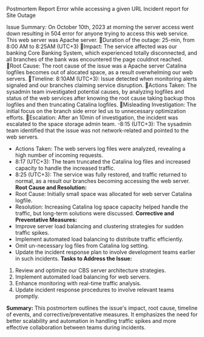 Postmortem Report
Error while accessing a given URL
Incident report for Site Outage

Issue Summary:
On October 10th, 2023 at morning the server access went down resulting in 504 error for anyone trying to access this web service. This web server was Apache server.
Duration of the outage: 25-min, from 8:00 AM to 8:25AM (UTC+3)
Impact: The service affected was our banking Core Banking System, which experienced totally disconnected, and all branches of the bank was encountered the page couldnot reached.
Root Cause: The root cause of the issue was a Apache server Catalina logfiles becomes out of alocated space, as a result overwhelming our web servers.
Timeline: 8:10AM (UTC+3): Issue detected when monitoring alerts signaled and our branches claiming service disruption.
Actions Taken: The sysadmin team investigated potential causes, by analyzing logfiles and status of the web services after knowing the root cause taking backup thos logfiles and then truncating Catalina logfiles.
Misleading Investigation: The initial focus on the branch side error led us to unnecessary optimization efforts.
Escalation: After an 10min of investigation, the incident was escalated to the space storage admin team.
-8:15 (UTC+3): The sysadmin team identified that the issue was not network-related and pointed to the web servers.
- Actions Taken: The web servers log files were analyzed, revealing a high number of incoming requests.
- 8:17 (UTC+3): The team truncated the Catalina log files and increased capacity to handle the increased traffic.
- 8:25 (UTC+3): The service was fully restored, and traffic returned to normal, as a result our branches becoming accessing the web server.
**Root Cause and Resolution:**
- Root Cause: Initially small space was allocated for web server Catalina logfile.
- Resolution: Increasing Catalina log space capacity helped handle the traffic, but long-term solutions were discussed.
**Corrective and Preventative Measures:**
- Improve server load balancing and clustering strategies for sudden traffic spikes.
- Implement automated load balancing to distribute traffic efficiently.
- Omit un-necessary log files from Catalina log setting.
- Update the incident response plan to involve development teams earlier in such incidents.
**Tasks to Address the Issue:**
1. Review and optimize our CBS server architecture strategies.
2. Implement automated load balancing for web servers.
3. Enhance monitoring with real-time traffic analysis.
4. Update incident response procedures to involve relevant teams promptly.

**Summary:**
This postmortem outlines the issue's impact, root cause, timeline of events, and corrective/preventative measures. It emphasizes the need for better scalability and automation in handling traffic spikes and more effective collaboration between teams during incidents.

